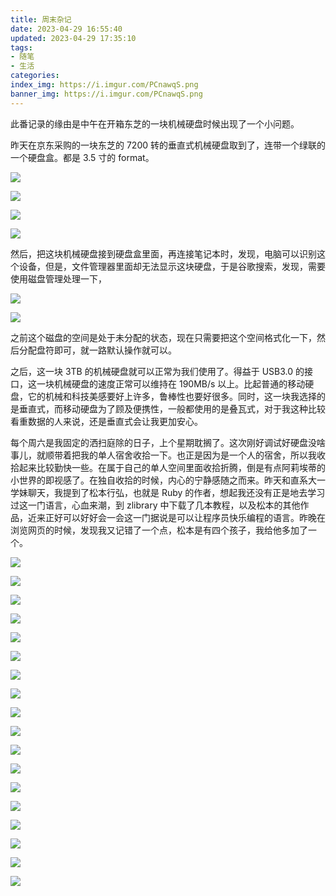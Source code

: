 ```yaml
---
title: 周末杂记
date: 2023-04-29 16:55:40
updated: 2023-04-29 17:35:10
tags:
- 随笔
- 生活
categories:
index_img: https://i.imgur.com/PCnawqS.png
banner_img: https://i.imgur.com/PCnawqS.png
---
```


此番记录的缘由是中午在开箱东芝的一块机械硬盘时候出现了一个小问题。

昨天在京东采购的一块东芝的 7200 转的垂直式机械硬盘取到了，连带一个绿联的一个硬盘盒。都是 3.5 寸的 format。

![](https://i.imgur.com/WmnBu6Y.jpg) 

![](https://i.imgur.com/ZRMulK1.jpg)

![](https://i.imgur.com/b4yiLcG.jpg)

![](https://i.imgur.com/S5grTZl.jpg)

然后，把这块机械硬盘接到硬盘盒里面，再连接笔记本时，发现，电脑可以识别这个设备，但是，文件管理器里面却无法显示这块硬盘，于是谷歌搜索，发现，需要使用磁盘管理处理一下，

![](https://i.imgur.com/zLRzBgF.png)

![](https://i.imgur.com/ssg6ojl.png)

之前这个磁盘的空间是处于未分配的状态，现在只需要把这个空间格式化一下，然后分配盘符即可，就一路默认操作就可以。

之后，这一块 3TB 的机械硬盘就可以正常为我们使用了。得益于 USB3.0 的接口，这一块机械硬盘的速度正常可以维持在 190MB/s 以上。比起普通的移动硬盘，它的机械和科技美感要好上许多，鲁棒性也要好很多。同时，这一块我选择的是垂直式，而移动硬盘为了顾及便携性，一般都使用的是叠瓦式，对于我这种比较看重数据的人来说，还是垂直式会让我更加安心。

每个周六是我固定的洒扫庭除的日子，上个星期耽搁了。这次刚好调试好硬盘没啥事儿，就顺带着把我的单人宿舍收拾一下。也正是因为是一个人的宿舍，所以我收拾起来比较勤快一些。在属于自己的单人空间里面收拾折腾，倒是有点阿莉埃蒂的小世界的即视感了。在独自收拾的时候，内心的宁静感随之而来。昨天和直系大一学妹聊天，我提到了松本行弘，也就是 Ruby 的作者，想起我还没有正是地去学习过这一门语言，心血来潮，到 zlibrary 中下载了几本教程，以及松本的其他作品，近来正好可以好好会一会这一门据说是可以让程序员快乐编程的语言。昨晚在浏览网页的时候，发现我又记错了一个点，松本是有四个孩子，我给他多加了一个。

![](https://i.imgur.com/N21vADU.jpg)

![](https://i.imgur.com/qjmu7Iv.jpg)

![](https://i.imgur.com/wxKQ2sW.jpg)

![](https://i.imgur.com/ePvMsEa.jpg)

![](https://i.imgur.com/6DqqVHv.jpg)

![](https://i.imgur.com/02NGRtC.jpg)

![](https://i.imgur.com/Ysum0id.jpg)

![](https://i.imgur.com/RmLEzIB.jpg)

![](https://i.imgur.com/fQg3H0r.jpg)

![](https://i.imgur.com/LNoHrkv.jpg)

![](https://i.imgur.com/7Itgsdq.jpg)

![](https://i.imgur.com/F7KsU0B.jpg)

![](https://i.imgur.com/D1sXA7K.jpg)

![](https://i.imgur.com/N86iIdy.jpg)

![](https://i.imgur.com/1sLwhc9.jpg)

![](https://i.imgur.com/ifUvrsm.jpg)

![](https://i.imgur.com/p9ZGz03.jpg)

![](https://i.imgur.com/WOj8GAh.jpg)

